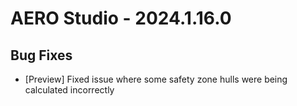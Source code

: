 # AERO Studio - 2024.1.16.0

## Bug Fixes

- [Preview] Fixed issue where some safety zone hulls were being calculated incorrectly
